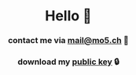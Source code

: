 <h1 align="center">Hello 👋</h1>

###

<h3 align="center">contact me via <a href="mailto:mail@mo5.ch">mail@mo5.ch</a> 📧</h3>
<h3 align="center">download my <a href="https://moritz-schramm.com/publickey.mail@mo5.ch.asc">public key</a> 🔒</h3>
